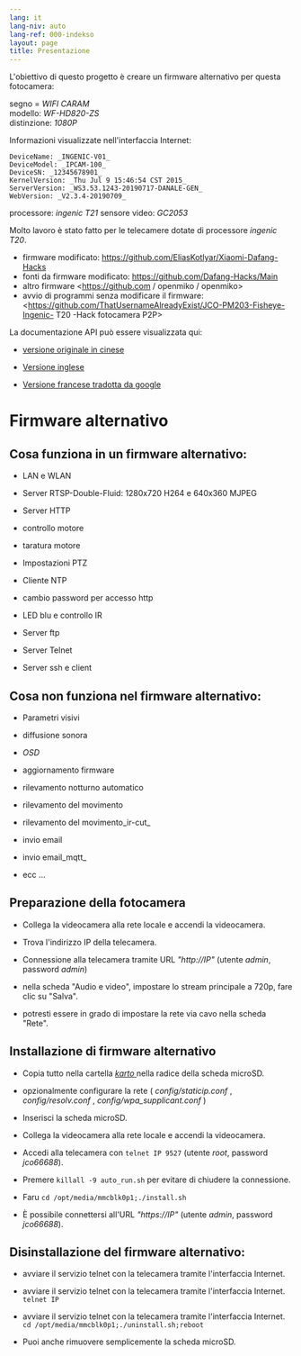 ```yaml
---
lang: it
lang-niv: auto
lang-ref: 000-indekso
layout: page
title: Presentazione
---
```


L'obiettivo di questo progetto è creare un firmware alternativo per questa fotocamera:

segno = _WIFI CARAM_  
modello: _WF-HD820-ZS_  
distinzione: _1080P_

Informazioni visualizzate nell'interfaccia Internet:
```
DeviceName: _INGENIC-V01_
DeviceModel: _IPCAM-100_
DeviceSN: _12345678901_
KernelVersion: _Thu Jul 9 15:46:54 CST 2015_
ServerVersion: _WS3.53.1243-20190717-DANALE-GEN_
WebVersion: _V2.3.4-20190709_
```

processore: _ingenic T21_
sensore video: _GC2053_

Molto lavoro è stato fatto per le telecamere dotate di processore _ingenic T20_.
* firmware modificato: <https://github.com/EliasKotlyar/Xiaomi-Dafang-Hacks>
* fonti da firmware modificato: <https://github.com/Dafang-Hacks/Main>
* altro firmware <https://github.com / openmiko / openmiko>
* avvio di programmi senza modificare il firmware: <https://github.com/ThatUsernameAlreadyExist/JCO-PM203-Fisheye-Ingenic- T20 -Hack fotocamera P2P>

La documentazione API può essere visualizzata qui:  
* [versione originale in cinese](../zh/includes.zh/html/)


* [Versione inglese](../en/includes.en/html/)


* [Versione francese tradotta da google](../fr/includes.fr/html/)



# Firmware alternativo

## Cosa funziona in un firmware alternativo:

* LAN e WLAN


* Server RTSP-Double-Fluid: 1280x720 H264 e 640x360 MJPEG


* Server HTTP


* controllo motore


* taratura motore


* Impostazioni PTZ


* Cliente NTP


* cambio password per accesso http


* LED blu e controllo IR


* Server ftp


* Server Telnet


* Server ssh e client



## Cosa non funziona nel firmware alternativo:

* Parametri visivi


* diffusione sonora


* _OSD_


* aggiornamento firmware


* rilevamento notturno automatico


* rilevamento del movimento


* rilevamento del movimento_ir-cut_


* invio email


* invio email_mqtt_


* ecc ...



## Preparazione della fotocamera

* Collega la videocamera alla rete locale e accendi la videocamera.


* Trova l'indirizzo IP della telecamera.


* Connessione alla telecamera tramite URL _"http://IP"_ (utente _admin_, password _admin_)


* nella scheda "Audio e video", impostare lo stream principale a 720p, fare clic su "Salva".


* potresti essere in grado di impostare la rete via cavo nella scheda "Rete".



## Installazione di firmware alternativo

* Copia tutto nella cartella [ _karto_ ](https://github.com/jmichault/ipcam-100/tree/master/karto) nella radice della scheda microSD.


* opzionalmente configurare la rete ( _config/staticip.conf_ , _config/resolv.conf_ , _config/wpa_supplicant.conf_ )


* Inserisci la scheda microSD.


* Collega la videocamera alla rete locale e accendi la videocamera.


* Accedi alla telecamera con `telnet IP 9527` (utente _root_, password _jco66688_).


* Premere `killall -9 auto_run.sh` per evitare di chiudere la connessione.


* Faru `cd /opt/media/mmcblk0p1;./install.sh`


* È possibile connettersi all'URL _"https://IP"_ (utente _admin_, password _jco66688_).



## Disinstallazione del firmware alternativo:

* avviare il servizio telnet con la telecamera tramite l'interfaccia Internet.


* avviare il servizio telnet con la telecamera tramite l'interfaccia Internet. `telnet IP` 


* avviare il servizio telnet con la telecamera tramite l'interfaccia Internet. `cd /opt/media/mmcblk0p1;./uninstall.sh;reboot`



* Puoi anche rimuovere semplicemente la scheda microSD.


